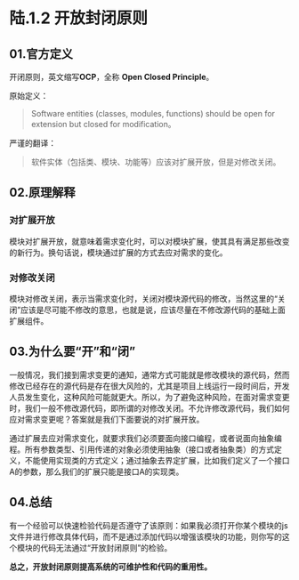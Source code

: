 # 陆.1.2 开放封闭原则

## 01.官方定义

开闭原则，英文缩写**OCP**，全称 **Open Closed Principle**。

原始定义：

> Software entities \(classes, modules, functions\) should be open for extension but closed for modification。

严谨的翻译：

> 软件实体（包括类、模块、功能等）应该对扩展开放，但是对修改关闭。

## **02.原理解释**

### 对扩展开放

模块对扩展开放，就意味着需求变化时，可以对模块扩展，使其具有满足那些改变的新行为。换句话说，模块通过扩展的方式去应对需求的变化。

### 对修改关闭

模块对修改关闭，表示当需求变化时，关闭对模块源代码的修改，当然这里的“关闭”应该是尽可能不修改的意思，也就是说，应该尽量在不修改源代码的基础上面扩展组件。

## **03.为什么要“开”和“闭”**

一般情况，我们接到需求变更的通知，通常方式可能就是修改模块的源代码，然而修改已经存在的源代码是存在很大风险的，尤其是项目上线运行一段时间后，开发人员发生变化，这种风险可能就更大。所以，为了避免这种风险，在面对需求变更时，我们一般不修改源代码，即所谓的对修改关闭。不允许修改源代码，我们如何应对需求变更呢？答案就是我们下面要说的对扩展开放。

通过扩展去应对需求变化，就要求我们必须要面向接口编程，或者说面向抽象编程。所有参数类型、引用传递的对象必须使用抽象（接口或者抽象类）的方式定义，不能使用实现类的方式定义；通过抽象去界定扩展，比如我们定义了一个接口A的参数，那么我们的扩展只能是接口A的实现类。

## **04.总结**

有一个经验可以快速检验代码是否遵守了该原则：如果我必须打开你某个模块的js文件并进行修改具体代码，而不是通过添加代码以增强该模块的功能，则你写的这个模块的代码无法通过“开放封闭原则”的检验。

**总之，开放封闭原则提高系统的可维护性和代码的重用性。**

